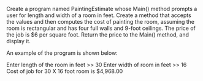 Create a program named PaintingEstimate whose Main() method prompts a user for length and width of a room in feet. Create a method that accepts the values and then computes the cost of painting the room, assuming the room is rectangular and has four full walls and 9-foot ceilings. The price of the job is $6 per square foot. Return the price to the Main() method, and display it.

An example of the program is shown below:

Enter length of the room in feet >> 30
Enter width of room in feet >> 16
Cost of job for 30 X 16 foot room is $4,968.00